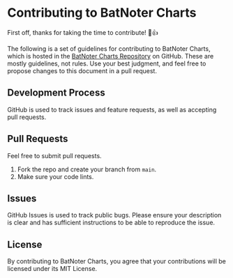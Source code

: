 # Contributing to BatNoter Charts

First off, thanks for taking the time to contribute! :tada::+1:

The following is a set of guidelines for contributing to BatNoter Charts, which is hosted in the [BatNoter Charts Repository](https://github.com/vivekweb2013/batnoter-charts) on GitHub. These are mostly guidelines, not rules. Use your best judgment, and feel free to propose changes to this document in a pull request.

## Development Process
GitHub is used to track issues and feature requests, as well as accepting pull requests.

## Pull Requests
Feel free to submit pull requests.

1.  Fork the repo and create your branch from `main`.
2.  Make sure your code lints.

## Issues
GitHub Issues is used to track public bugs.
Please ensure your description is clear and has sufficient instructions to be able to reproduce the issue.

## License
By contributing to BatNoter Charts, you agree that your contributions will be licensed under its MIT License.
